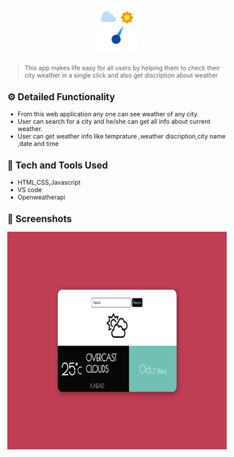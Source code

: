 <div align="center">
  <img width="100px" src="barometer.png"/>
</div>
<br>

> This app makes life easy for all users by helping them to check their city weather in a single click and also get discription about weather


## ⚙️ Detailed Functionality
* From this web application any one can see weather of any city.
* User can search for a city and he/she can get all info about current weather. 
* User can get weather info like temprature ,weather discription,city name ,date and time
 
## 🚀 Tech and Tools Used

* HTML,CSS,Javascript
* VS code
* Openweatherapi

## 📸 Screenshots

<img src='127.0.0.1_5500_index.html (1).png' width='600px' height='500px'>